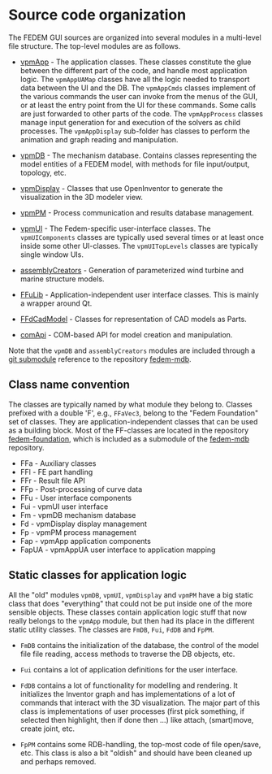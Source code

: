 <!---
  SPDX-FileCopyrightText: 2023 SAP SE

  SPDX-License-Identifier: Apache-2.0

  This file is part of FEDEM - https://openfedem.org
--->

# Source code organization

The FEDEM GUI sources are organized into several modules in a multi-level
file structure. The top-level modules are as follows.

* [vpmApp](vpmApp) - The application classes.
  These classes constitute the glue between the different part of the code,
  and handle most application logic.
  The `vpmAppUAMap` classes have all the logic needed to
  transport data between the UI and the DB.
  The `vpmAppCmds` classes implement of the various commands the user can invoke
  from the menus of the GUI, or at least the entry point from the UI for these
  commands. Some calls are just forwarded to other parts of the code.
  The `vpmAppProcess` classes manage input generation for and execution of the
  solvers as child processes.
  The `vpmAppDisplay` sub-folder has classes to perform the animation and graph
  reading and manipulation.

* [vpmDB](https://github.com/SAP/fedem-mdb/tree/master/vpmDB) -
  The mechanism database.
  Contains classes representing the model entities of a FEDEM model,
  with methods for file input/output, topology, etc.

* [vpmDisplay](vpmDisplay) - Classes that use OpenInventor
  to generate the visualization in the 3D modeler view.

* [vpmPM](vpmPM) - Process communication and results database management.

* [vpmUI](vpmUI) - The Fedem-specific user-interface classes.
  The `vpmUIComponents` classes are typically used several times
  or at least once inside some other UI-classes.
  The `vpmUITopLevels` classes are typically single window UIs.

* [assemblyCreators](https://github.com/SAP/fedem-mdb/tree/master/assemblyCreators) -
  Generation of parameterized wind turbine and marine structure models.

* [FFuLib](FFuLib) - Application-independent user interface classes.
  This is mainly a wrapper around Qt.

* [FFdCadModel](FFdCadModel) - Classes for representation of CAD models as Parts.

* [comApi](comApi) - COM-based API for model creation and manipulation.

Note that the `vpmDB` and `assemblyCreators` modules are included through
a [git submodule](https://git-scm.com/book/en/v2/Git-Tools-Submodules)
reference to the repository [fedem-mdb](https://github.com/SAM/fedem-mdb).

## Class name convention

The classes are typically named by what module they belong to.
Classes prefixed with a double 'F', e.g., `FFaVec3`, belong to the
"Fedem Foundation" set of classes. They are application-independent classes that
can be used as a building block. Most of the FF-classes are located in the
repository [fedem-foundation](https://github.com/SAP/fedem-foundation),
which is included as a submodule of the
[fedem-mdb](https://github.com/SAM/fedem-mdb) repository.

* FFa - Auxiliary classes
* FFl - FE part handling
* FFr - Result file API
* FFp - Post-processing of curve data
* FFu - User interface components
* Fui - vpmUI user interface
* Fm  - vpmDB mechanism database
* Fd  - vpmDisplay display management
* Fp  - vpmPM process management
* Fap - vpmApp application components
* FapUA - vpmAppUA user interface to application mapping

## Static classes for application logic

All the "old" modules `vpmDB`, `vpmUI`, `vpmDisplay` and `vpmPM`
have a big static class that does "everything" that could not be put
inside one of the more sensible objects.
These classes contain application logic stuff that now really belongs to the
`vpmApp` module, but then had its place in the different static utility classes.
The classes are `FmDB`, `Fui`, `FdDB` and `FpPM`.

* `FmDB` contains the initialization of the database, the control of the
  model file file reading, access methods to traverse the DB objects, etc.

* `Fui` contains a lot of application definitions for the user interface.

* `FdDB` contains a lot of functionality for modelling and rendering.
  It initializes the Inventor graph and has implementations of a lot of
  commands that interact with the 3D visualization.
  The major part of this class is implementations of user processes
  (first pick something, if selected then highlight, then if done then ...)
  like attach, (smart)move, create joint, etc.

* `FpPM` contains some RDB-handling, the top-most code of file open/save, etc.
  This class is also a bit "oldish" and should have been cleaned up and
  perhaps removed.
